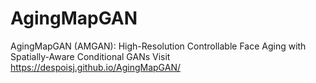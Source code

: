# AgingMapGAN
AgingMapGAN (AMGAN): High-Resolution Controllable Face Aging with Spatially-Aware Conditional GANs
Visit https://despoisj.github.io/AgingMapGAN/
